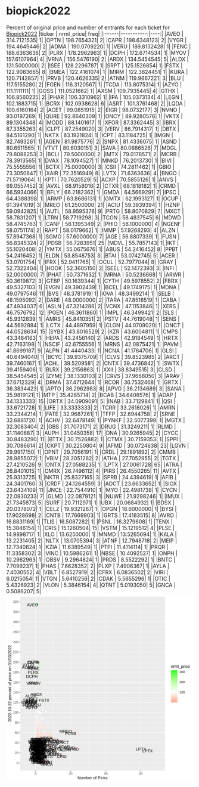 # biopick2022
Percent of original price and number of entrants for each ticket for [Biopick2022](https://twitter.com/hashtag/Biopick2022)
|ticker |  nrml_price| freq|
|:------|-----------:|----:|
|AVEO   | 314.7121535|    1|
|OPTN   | 198.7654321|    2|
|CAPR   | 198.6348123|    2|
|VYGR   | 194.4649446|    2|
|ADMA   | 190.0709220|    1|
|VERU   | 189.8132428|    1|
|FENC   | 188.6363636|    2|
|PLRX   | 178.2962963|    1|
|DCPH   | 172.6714534|    1|
|MYOV   | 157.6107964|    4|
|VRNA   | 156.5476190|    2|
|ARDX   | 134.5454545|    5|
|ALDX   | 131.5000000|    2|
|ISEE   | 128.2296787|    1|
|SRPT   | 125.1526854|    1|
|FSTX   | 122.9083665|    8|
|BMEA   | 122.4161074|    1|
|MIRM   | 122.3824451|    1|
|KURA   | 120.7142857|    1|
|PRVB   | 120.4626335|    2|
|ATNM   | 119.9667221|    3|
|BLU    | 117.5155280|    2|
|FGEN   | 116.3120567|    1|
|TCDA   | 113.8075314|    1|
|AZYO   | 111.1111111|    1|
|GOSS   | 111.0521662|    1|
|AXSM   | 109.7935445|    4|
|GTHX   | 106.8560235|    2|
|PHAR   | 106.3310962|    1|
|IPA    | 105.0373134|    4|
|LEGN   | 102.1883715|    1|
|BCRX   | 102.0938628|    6|
|ASRT   | 101.3761468|    2|
|LQDA   | 100.6160164|    2|
|ACET   |  99.0851915|    2|
|EIGR   |  98.0732177|    3|
|NVNO   |  93.0197269|    1|
|QURE   |  92.8640309|    1|
|ONCY   |  89.9280576|    1|
|VKTX   |  89.1304348|    4|
|MODD   |  88.1401617|    1|
|XFOR   |  87.3362445|    3|
|IBRX   |  87.3355263|    4|
|CLPT   |  87.2549020|    3|
|VERV   |  86.7914317|    1|
|DBTX   |  84.5161290|    1|
|NKTX   |  83.1921824|    1|
|ICPT   |  83.1184725|    1|
|IMGN   |  82.7493261|    1|
|AGEN   |  81.9875776|    2|
|SNPX   |  81.4336075|    1|
|ASND   |  80.6511565|    1|
|VTVT   |  80.6030151|    3|
|SAVA   |  80.0686526|    7|
|MDGL   |  79.8088253|    3|
|BCLI   |  79.5000000|    2|
|IMTX   |  79.0178571|    2|
|MCRB   |  78.3913565|    1|
|DVAX   |  78.1094527|    1|
|MNKD   |  76.2013730|    1|
|BIVI   |  75.5555556|    1|
|BCTX   |  75.0000000|    3|
|CSII   |  74.2811462|    1|
|GBIO   |  73.3050847|    1|
|XAIR   |  72.3516949|    8|
|LVTX   |  71.6363636|    4|
|BNGO   |  71.5719064|    1|
|KPTI   |  70.7620529|    5|
|ACXP   |  70.5855126|    1|
|ANVS   |  69.0557452|    3|
|AVXL   |  68.9158016|    2|
|CTXR   |  68.1818182|    1|
|CRMD   |  66.5934066|    1|
|BFLY   |  66.2182362|    1|
|GMDA   |  64.5669291|    7|
|IPSC   |  64.4388398|    1|
|ARMP   |  63.8686131|    1|
|GMTX   |  62.1993127|    1|
|OCUP   |  61.3941019|    3|
|MREO   |  61.2500000|   21|
|ACIU   |  59.3939394|    1|
|HZNP   |  59.0942825|    1|
|AUTL   |  58.9595376|    9|
|PRTG   |  58.8070829|    7|
|MXCT   |  58.7831207|    1|
|LTRN   |  58.7719298|    3|
|TCON   |  58.4837545|    6|
|MDWD   |  58.4745763|    1|
|CANF   |  58.1395349|    2|
|PHIO   |  58.1000000|    4|
|NGENF  |  58.0751174|    2|
|RAPT   |  58.0179662|    1|
|IMMP   |  57.9268293|    4|
|ALZN   |  57.8947368|    1|
|SGMO   |  57.6000000|    7|
|AGE    |  56.8807339|    1|
|FUSN   |  56.8345324|    2|
|PDSB   |  56.7283951|   25|
|MDVL   |  55.7857143|    1|
|IKT    |  55.1020408|    2|
|YMTX   |  55.0675676|    1|
|ABUS   |  54.2416452|    8|
|PPBT   |  54.2416452|    1|
|ELDN   |  53.8548753|    3|
|BTAI   |  53.0742745|    5|
|ACER   |  53.0701754|    1|
|IFRX   |  52.9411765|    1|
|OCUL   |  52.7977044|    8|
|GRAY   |  52.7322404|    1|
|HOOK   |  52.3605150|    2|
|SEEL   |  52.1472393|    3|
|INFI   |  52.0000000|    7|
|PHAT   |  50.7371632|    1|
|MRNA   |  50.5236668|    1|
|ARWR   |  50.3619872|    3|
|GTBP   |  50.1639344|    1|
|CYTH   |  49.5978552|    2|
|FBRX   |  49.5327103|    1|
|EVGN   |  49.3902439|    1|
|BCEL   |  49.1749175|    1|
|MDNA   |  49.0797546|   11|
|BVS    |  48.3781919|    1|
|IOVA   |  48.3499214|    1|
|SELB   |  48.1595092|    2|
|DARE   |  48.0000000|    2|
|TARA   |  47.8518519|    1|
|CABA   |  47.4934037|    6|
|ASLN   |  47.3214286|    2|
|VCNX   |  47.1153846|    1|
|XERS   |  46.7576792|   12|
|PGEN   |  46.3611860|    1|
|IMPL   |  46.3499421|    2|
|SLS    |  45.9312839|    1|
|AMRS   |  45.8410351|    2|
|PSTV   |  44.7619048|    1|
|SENS   |  44.5692884|    1|
|LCTX   |  44.4897959|    1|
|CLGN   |  44.0709020|    1|
|ONCT   |  44.0528634|   15|
|SYBX   |  43.8016529|    2|
|KZR    |  43.6004811|    1|
|CMPS   |  43.3484163|    1|
|HEPA   |  43.2456140|    2|
|ARDS   |  42.9184549|    1|
|HRTX   |  42.7163198|    1|
|NSCIF  |  42.6755556|    1|
|MRNS   |  42.0875421|    1|
|PAVM   |  41.8699187|    9|
|ALPN   |  41.4440433|    1|
|NCNA   |  41.1764706|    1|
|GLSI   |  40.6494040|    1|
|BCYC   |  39.9375709|    1|
|CLVS   |  39.8523985|    2|
|ARCT   |  39.7460167|    1|
|ACHL   |  39.5209581|    2|
|CNTX   |  39.4736842|    1|
|SWTX   |  39.4159406|    1|
|BLRX   |  39.2156863|    1|
|XXII   |  38.8349515|    3|
|CLSD   |  38.5454545|    2|
|ZYME   |  38.1330103|    2|
|CRVS   |  37.9668050|    3|
|ARAV   |  37.6712329|    4|
|DRMA   |  37.4712644|    1|
|RCOR   |  36.7532468|    1|
|GRTX   |  36.3834423|    1|
|APTO   |  36.2962963|    8|
|APVO   |  36.2134689|    3|
|SANA   |  35.9819121|    1|
|MTP    |  35.4285714|    2|
|BCAB   |  34.6408576|    1|
|ADAP   |  34.1333333|   15|
|ORTX   |  34.0909091|    5|
|INAB   |  33.7129841|    1|
|QSI    |  33.6721728|    1|
|LIFE   |  33.3333333|    2|
|TCRR   |  33.2618026|    1|
|AMRN   |  33.2344214|    1|
|FATE   |  32.9687261|    1|
|TFFP   |  32.6944758|    2|
|SRNE   |  32.6881720|    1|
|ACHV   |  32.6478149|    1|
|PYNKF  |  32.5077399|    1|
|MGTX   |  32.3083404|    2|
|GBS    |  31.7073171|    2|
|DRUG   |  31.3249211|    1|
|RLMD   |  31.1140687|    3|
|AUPH   |  31.0450358|   17|
|DNA    |  30.9265945|    2|
|CYCC   |  30.8483290|   11|
|BTTX   |  30.7526882|    1|
|CTMX   |  30.7159353|    1|
|SPPI   |  30.7086614|    2|
|CKPT   |  30.2250804|    9|
|AFMD   |  30.0724638|   23|
|LGVN   |  29.9917150|    1|
|OPNT   |  29.7056191|    1|
|CRDL   |  29.1891892|    2|
|CMMB   |  28.9855072|    1|
|VBIV   |  28.2051282|    2|
|ATHA   |  27.7052955|    2|
|TGTX   |  27.4210526|    9|
|ONTX   |  27.0588235|    1|
|LPTX   |  27.0061728|   65|
|ATRA   |  26.8401015|    1|
|CMRX   |  26.7496112|    4|
|PIRS   |  26.4550265|   11|
|AVTX   |  25.9313725|    1|
|NKTR   |  25.8327165|    3|
|SPRB   |  24.4394619|    1|
|AFIB   |  24.3401760|    3|
|CRDF   |  24.1264559|    3|
|ADCT   |  23.6633652|    1|
|SIOX   |  23.6434109|   11|
|JNCE   |  22.7544910|    1|
|MYO    |  22.4981738|    1|
|CYCN   |  22.0930233|    7|
|GLMD   |  22.0879121|    1|
|NUWE   |  21.9298246|    1|
|IMUX   |  21.7345873|    5|
|SURF   |  20.7112971|    1|
|UBX    |  20.0684932|    1|
|BDSX   |  20.0378072|    1|
|CELZ   |  19.9321267|    1|
|OPGN   |  18.6000000|    1|
|BYSI   |  17.9028698|    2|
|CNTB   |  17.7669903|    1|
|GRTS   |  17.4183515|    8|
|AVRO   |  16.8831169|    1|
|TLIS   |  16.5087282|    1|
|PSNL   |  16.3279608|    1|
|TENX   |  15.3846154|    1|
|CRIS   |  15.1260504|   15|
|VSTM   |  15.1219512|    4|
|PLSE   |  14.9898717|    1|
|XLO    |  13.6250000|    1|
|MNMD   |  13.5265694|    1|
|KALA   |  13.2231405|    2|
|NLTX   |  13.0705394|    3|
|ATNF   |  12.7948718|    2|
|MEIP   |  12.7340824|    1|
|KZIA   |  11.6389549|    1|
|PTPI   |  11.4114114|    1|
|PRQR   |  11.3358302|    3|
|VINC   |  10.5986261|    1|
|NBSE   |  10.4092527|    1|
|ONPH   |  10.2962963|    1|
|OBSV   |   9.2964824|    1|
|PRDS   |   8.5522292|    1|
|BNTC   |   7.7099237|    1|
|PHAS   |   7.6628352|    2|
|PLXP   |   7.4906367|    1|
|AYLA   |   7.4030552|    4|
|VBLT   |   6.8527919|    2|
|CFRX   |   6.0836502|    2|
|VIRI   |   6.0215054|    1|
|VTGN   |   5.6410256|    2|
|CDAK   |   5.5655296|    1|
|OTIC   |   5.4326923|    2|
|VLON   |   5.3846154|    4|
|QTNT   |   5.0193050|    5|
|GNCA   |   0.5086207|    5|
![retvspicks](biopicks.png?raw=true)
